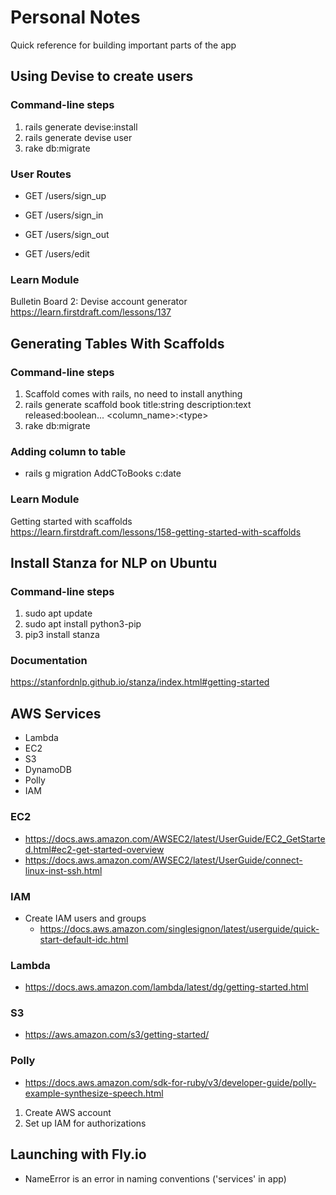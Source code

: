 # Personal Notes
Quick reference for building important parts of the app

## Using Devise to create users

### Command-line steps
1) rails generate devise:install
2) rails generate devise user
3) rake db:migrate

### User Routes
* GET /users/sign_up

* GET /users/sign_in

* GET /users/sign_out

* GET /users/edit

### Learn Module
Bulletin Board 2: Devise account generator <br>
https://learn.firstdraft.com/lessons/137

## Generating Tables With Scaffolds

### Command-line steps

1) Scaffold comes with rails, no need to install anything
2) rails generate scaffold book title:string description:text released:boolean... \<column_name\>:\<type\>
3) rake db:migrate

### Adding column to table

* rails g migration AddCToBooks c:date

### Learn Module
Getting started with scaffolds <br>
https://learn.firstdraft.com/lessons/158-getting-started-with-scaffolds


## Install Stanza for NLP on Ubuntu

### Command-line steps
1) sudo apt update
1) sudo apt install python3-pip
3) pip3 install stanza

### Documentation
https://stanfordnlp.github.io/stanza/index.html#getting-started

## AWS Services

* Lambda
* EC2
* S3
* DynamoDB
* Polly
* IAM

### EC2
* https://docs.aws.amazon.com/AWSEC2/latest/UserGuide/EC2_GetStarted.html#ec2-get-started-overview
* https://docs.aws.amazon.com/AWSEC2/latest/UserGuide/connect-linux-inst-ssh.html

### IAM
* Create IAM users and groups
  - https://docs.aws.amazon.com/singlesignon/latest/userguide/quick-start-default-idc.html

### Lambda
* https://docs.aws.amazon.com/lambda/latest/dg/getting-started.html

### S3
* https://aws.amazon.com/s3/getting-started/

### Polly
* https://docs.aws.amazon.com/sdk-for-ruby/v3/developer-guide/polly-example-synthesize-speech.html

1) Create AWS account
2) Set up IAM for authorizations

## Launching with Fly.io

* NameError is an error in naming conventions ('services' in app)
